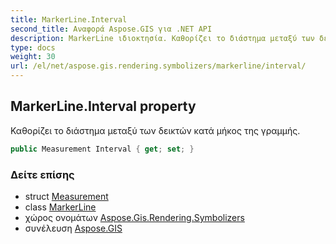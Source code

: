 ```yaml
---
title: MarkerLine.Interval
second_title: Αναφορά Aspose.GIS για .NET API
description: MarkerLine ιδιοκτησία. Καθορίζει το διάστημα μεταξύ των δεικτών κατά μήκος της γραμμής.
type: docs
weight: 30
url: /el/net/aspose.gis.rendering.symbolizers/markerline/interval/
---
```

## MarkerLine.Interval property

Καθορίζει το διάστημα μεταξύ των δεικτών κατά μήκος της γραμμής.

```csharp
public Measurement Interval { get; set; }
```

### Δείτε επίσης

* struct [Measurement](../../../aspose.gis.rendering/measurement/)
* class [MarkerLine](../)
* χώρος ονομάτων [Aspose.Gis.Rendering.Symbolizers](../../markerline/)
* συνέλευση [Aspose.GIS](../../../)



